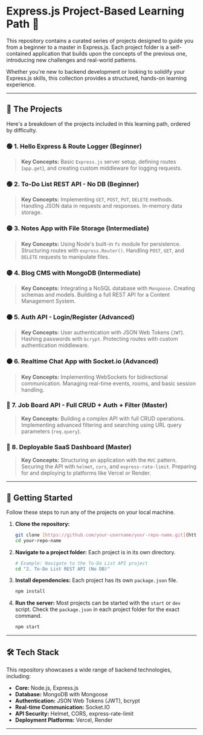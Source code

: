 # Express.js Project-Based Learning Path 🚀

This repository contains a curated series of projects designed to guide you from a beginner to a master in Express.js. Each project folder is a self-contained application that builds upon the concepts of the previous one, introducing new challenges and real-world patterns.

Whether you're new to backend development or looking to solidify your Express.js skills, this collection provides a structured, hands-on learning experience.

***

## 📂 The Projects

Here's a breakdown of the projects included in this learning path, ordered by difficulty.

### 🟢 1. Hello Express & Route Logger (Beginner)
> **Key Concepts:** Basic `Express.js` server setup, defining routes (`app.get`), and creating custom middleware for logging requests.

### 🟢 2. To-Do List REST API - No DB (Beginner)
> **Key Concepts:** Implementing `GET`, `POST`, `PUT`, `DELETE` methods. Handling JSON data in requests and responses. In-memory data storage.

### 🟡 3. Notes App with File Storage (Intermediate)
> **Key Concepts:** Using Node's built-in `fs` module for persistence. Structuring routes with `express.Router()`. Handling `POST`, `GET`, and `DELETE` requests to manipulate files.

### 🟡 4. Blog CMS with MongoDB (Intermediate)
> **Key Concepts:** Integrating a NoSQL database with `Mongoose`. Creating schemas and models. Building a full REST API for a Content Management System.

### 🟠 5. Auth API - Login/Register (Advanced)
> **Key Concepts:** User authentication with JSON Web Tokens (`JWT`). Hashing passwords with `bcrypt`. Protecting routes with custom authentication middleware.

### 🟠 6. Realtime Chat App with Socket.io (Advanced)
> **Key Concepts:** Implementing WebSockets for bidirectional communication. Managing real-time events, rooms, and basic session handling.

### 🔴 7. Job Board API - Full CRUD + Auth + Filter (Master)
> **Key Concepts:** Building a complex API with full CRUD operations. Implementing advanced filtering and searching using URL query parameters (`req.query`).

### 🔴 8. Deployable SaaS Dashboard (Master)
> **Key Concepts:** Structuring an application with the `MVC` pattern. Securing the API with `helmet`, `cors`, and `express-rate-limit`. Preparing for and deploying to platforms like Vercel or Render.

***

## 🚀 Getting Started

Follow these steps to run any of the projects on your local machine.

1.  **Clone the repository:**
    ```bash
    git clone [https://github.com/your-username/your-repo-name.git](https://github.com/your-username/your-repo-name.git)
    cd your-repo-name
    ```

2.  **Navigate to a project folder:**
    Each project is in its own directory.
    ```bash
    # Example: Navigate to the To-Do List API project
    cd "2. To-Do List REST API (No DB)"
    ```

3.  **Install dependencies:**
    Each project has its own `package.json` file.
    ```bash
    npm install
    ```

4.  **Run the server:**
    Most projects can be started with the `start` or `dev` script. Check the `package.json` in each project folder for the exact command.
    ```bash
    npm start
    ```

***

## 🛠️ Tech Stack

This repository showcases a wide range of backend technologies, including:

* **Core:** Node.js, Express.js
* **Database:** MongoDB with Mongoose
* **Authentication:** JSON Web Tokens (JWT), bcrypt
* **Real-time Communication:** Socket.IO
* **API Security:** Helmet, CORS, express-rate-limit
* **Deployment Platforms:** Vercel, Render

***
